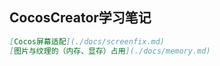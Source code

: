 ## CocosCreator学习笔记
```markdown
[Cocos屏幕适配](./docs/screenfix.md)
[图片与纹理的（内存、显存）占用](./docs/memory.md)
```
